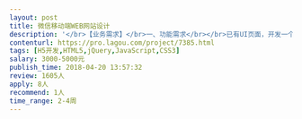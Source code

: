 ```yaml
---                
layout: post       
title: 微信移动端WEB网站设计           
description: '</br>【业务需求】</br>一、功能需求</br></br>已有UI页面，开发一个运行于微信系统的H5页面。Web端与将通过微信API接口进行对接。</br></br>基本功能包括但不限于以下功能：</br></br>1、主页信息展示功能</br></br>展示信息包括：图片，地点等，点击可查看详情。</br></br>详情页除显示基本信息外，展示信息列表。点击可进入详情页浏览。</br></br>2、产品展示功能</br></br>展示最新新闻列表，展示信息包括图片、日期等。点击可进入详情页。</br></br>3、内容信息及功能</br></br>点击信息进入详情页，展示图片、信息文字等。</br></br>点击联系电话，可以直接拨打电话。</br></br></br></br>二、技术要求</br></br>1、手机WEB端需要使用HTML5、CSS3开发。</br></br>三、非功能性要求</br></br>1、界面友好，操作简单。操作方式参考其他团购APP，符合大众习惯，方便使用。</br></br>2、界面反应迅速，在3G及以上网络环境下无明显延迟。</br></br>【人员要求】</br>一、能力要求</br></br>1、熟悉移动端代码。</br></br>2、精通Java。</br></br>3、精通HTML5、CSS3。</br></br>二、其他要求</br></br>1、希望您做过相似功能的开发，最好有成熟的成品或半成品（无版权问题），能够确保提交的进度和质量。</br></br>2、希望您是一个有相关开发经验的个人或团队。</br></br>3、在执行过程如果需要现场沟通，服务商必须保障在工作时间到达现场。</br></br>【交付要求】</br>一、交付物要求</br></br>1、涉及到的所有前端源代码。</br></br>3、原始图最好是PNG格式。</br></br>二、验收基准</br></br>1、源代码可编译，100%通过无报错。</br></br>2、在我方指定的机型上（不超过3个）测试无任何问题。</br></br>3、页面功能完整，界面友好。</br></br>三、交付保障要求</br></br>要求1个月内完成</br></br>【支付方式】</br>本需求为一次性支付，系统验收完成，一次性支付费用。</br>'     
contenturl: https://pro.lagou.com/project/7385.html      
tags: [H5开发,HTML5,jQuery,JavaScript,CSS3]            
salary: 3000-5000元          
publish_time: 2018-04-20 13:57:32         
review: 1605人                   
apply: 8人                   
recommend: 1人                   
time_range: 2-4周              
---                 
```

